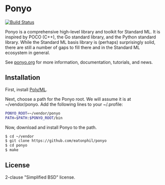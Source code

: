 # Ponyo

[![Build Status](https://travis-ci.org/eatonphil/ponyo.svg?branch=master)](https://travis-ci.org/eatonphil/ponyo)

Ponyo is a comprehensive high-level library and toolkit for Standard ML.
It is inspired by POCO (C++), the Go standard library, and the Python standard
library. While the Standard ML basis library is (perhaps) surprisingly
solid, there are still a number of gaps to fill there and in the Standard
ML ecosystem in general.

See [ponyo.org](http://ponyo.org) for more information, documentation,
tutorials, and news.

## Installation

First, install [Poly/ML](https://github.com/polyml/polyml).

Next, choose a path for the Ponyo root. We will assume it is at ~/vendor/ponyo.
Add the following lines to your ~/.profile:

```bash
PONYO_ROOT=~/vendor/ponyo
PATH=$PATH:$PONYO_ROOT/bin
```

Now, download and install Ponyo to the path.

```bash
$ cd ~/vendor
$ git clone https://github.com/eatonphil/ponyo
$ cd ponyo
$ make
```

## License

2-clause "Simplified BSD" license.
